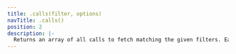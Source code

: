 ```yaml
---
title: .calls(filter, options)
navTitle: .calls()
position: 2
description: |-
  Returns an array of all calls to fetch matching the given filters. Each call is returned as a `[url, options]` array. If `fetch` was called using a `Request` instance, this will be available as a `request` property on this array.
---
```

